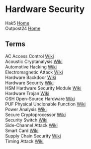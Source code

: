 # Hardware Security

Hak5 [Home](https://shop.hak5.org)<br>
Outpost24 [Home](https://outpost24.com)<br>

## Terms

AC Access Control [Wiki](https://en.wikipedia.org/wiki/Access_control)<br>
Acoustic Cryptanalysis [Wiki](https://en.wikipedia.org/wiki/Acoustic_cryptanalysis)<br>
Automotive Hacking [Wiki](https://en.wikipedia.org/wiki/Automotive_hacking)<br>
Electromagnetic Attack [Wiki](https://en.wikipedia.org/wiki/Electromagnetic_attack)<br>
Hardware Backdoor [Wiki](https://en.wikipedia.org/wiki/Hardware_backdoor)<br>
Hardware Security [Wiki](https://en.wikipedia.org/wiki/Hardware_security)<br>
HSM Hardware Security Module [Wiki](https://en.wikipedia.org/wiki/Hardware_security_module)<br>
Hardware Trojan [Wiki](https://en.wikipedia.org/wiki/Hardware_Trojan)<br>
OSH Open-Source Hardware [Wiki](https://en.wikipedia.org/wiki/Open-source_hardware)<br>
PUF Physical Unclonable Function [Wiki](https://en.wikipedia.org/wiki/Physical_unclonable_function)<br>
Power Analysis [Wiki](https://en.wikipedia.org/wiki/Power_analysis)<br>
Secure Cryptoprocessor [Wiki](https://en.wikipedia.org/wiki/Secure_cryptoprocessor)<br>
Security Switch [Wiki](https://en.wikipedia.org/wiki/Security_switch)<br>
Side-Channel Attack [Wiki](https://en.wikipedia.org/wiki/Side-channel_attack)<br>
Smart Card [Wiki](https://en.wikipedia.org/wiki/Smart_card)<br>
Supply Chain Security [Wiki](https://en.wikipedia.org/wiki/Supply_chain_security)<br>
Timing Attack [Wiki](https://en.wikipedia.org/wiki/Timing_attack)<br>
